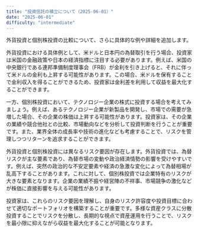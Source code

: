 ```yaml
---
title: "投資信託の積立について（2025-06-01）"
date: "2025-06-01"
difficulty: "intermediate"
---
```


外貨投資と個別株投資の比較について、さらに具体的な例や詳細を追加します。

外貨投資における具体例として、米ドルと日本円の為替取引を行う場合、投資家は米国の金融政策や日本の経済指標に注目する必要があります。例えば、米国の中央銀行である連邦準備制度理事会（FRB）が金利を引き上げると、それに伴って米ドルの金利も上昇する可能性があります。この場合、米ドルを保有することで金利収入を得ることができるため、投資家は金利差を利用して収益を最大化することができます。

一方、個別株投資において、テクノロジー企業の株式に投資する場合を考えてみましょう。例えば、あるテクノロジー企業が新製品を開発し、市場での需要が急増した場合、その企業の株価は上昇する可能性があります。投資家は、その企業の業績や競合他社との比較、市場動向などを分析して投資判断を行うことが重要です。また、業界全体の成長率や技術の進化なども考慮することで、リスクを管理しつつリターンを追求することができます。

外貨投資と個別株投資には異なるリスク要因が存在します。外貨投資では、為替リスクが主な要素であり、為替市場の変動や政治経済情勢の影響を受けやすいです。例えば、突然の政治的な不安定要素や経済の急激な変化によって為替相場が乱高下することがあります。これに対して、個別株投資では企業特有のリスクが大きな要素となります。企業の業績不振や経営陣の不祥事、市場競争の激化などが株価に直接影響を与える可能性があります。

投資家は、これらのリスク要因を理解し、自身のリスク許容度や投資目標に合わせて適切なポートフォリオを構築することが重要です。多様な資産クラスに分散投資することでリスクを分散し、長期的な視点で資産運用を行うことで、リスクを最小限に抑えながら収益を最大化することが可能となります。
